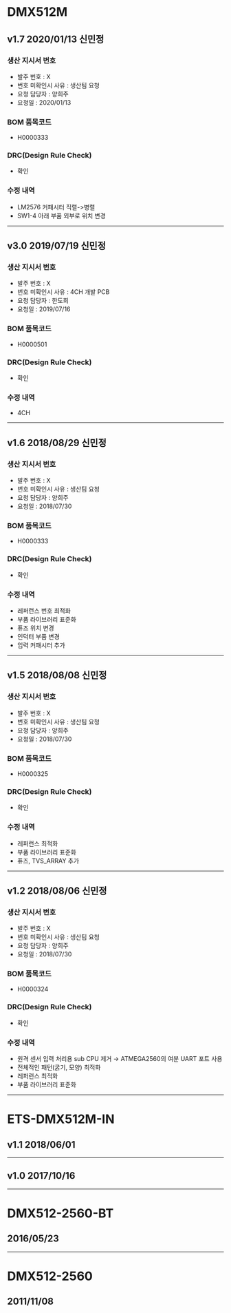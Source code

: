 # DMX512M

## v1.7 2020/01/13 신민정

### 생산 지시서 번호
* 발주 번호 : X
* 번호 미확인시 사유 : 생산팀 요청
* 요청 담당자 : 양희주
* 요청일 : 2020/01/13

###  BOM 품목코드
* H0000333

### DRC(Design Rule Check)
* 확인

### 수정 내역
* LM2576 커패시터 직렬->병렬
* SW1-4 아래 부품 외부로 위치 변경

----------

## v3.0 2019/07/19 신민정

### 생산 지시서 번호
* 발주 번호 : X
* 번호 미확인시 사유 : 4CH 개발 PCB
* 요청 담당자 : 한도희
* 요청일 : 2019/07/16

###  BOM 품목코드
* H0000501

### DRC(Design Rule Check)
* 확인

### 수정 내역
* 4CH

----------

## v1.6 2018/08/29 신민정

### 생산 지시서 번호
* 발주 번호 : X
* 번호 미확인시 사유 : 생산팀 요청
* 요청 담당자 : 양희주
* 요청일 : 2018/07/30

###  BOM 품목코드
* H0000333

### DRC(Design Rule Check)
* 확인

### 수정 내역
* 레퍼런스 번호 최적화
* 부품 라이브러리 표준화
* 퓨즈 위치 변경
* 인덕터 부품 변경
* 입력 커패시터 추가

----------

## v1.5 2018/08/08 신민정

### 생산 지시서 번호
* 발주 번호 : X
* 번호 미확인시 사유 : 생산팀 요청
* 요청 담당자 : 양희주
* 요청일 : 2018/07/30

###  BOM 품목코드
* H0000325

### DRC(Design Rule Check)
* 확인

### 수정 내역
* 레퍼런스 최적화
* 부품 라이브러리 표준화
* 퓨즈, TVS_ARRAY 추가

----------

## v1.2 2018/08/06 신민정

### 생산 지시서 번호
* 발주 번호 : X
* 번호 미확인시 사유 : 생산팀 요청
* 요청 담당자 : 양희주
* 요청일 : 2018/07/30

###  BOM 품목코드
* H0000324

### DRC(Design Rule Check)
* 확인

### 수정 내역
* 원격 센서 입력 처리용 sub CPU 제거 → ATMEGA2560의 여분 UART 포트 사용
* 전체적인 패턴(굵기, 모양) 최적화
* 레퍼런스 최적화
* 부품 라이브러리 표준화

----------

# ETS-DMX512M-IN

## v1.1 2018/06/01

----------

## v1.0 2017/10/16

----------

# DMX512-2560-BT

## 2016/05/23

----------

# DMX512-2560

## 2011/11/08

